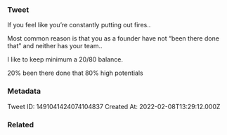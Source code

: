 ### Tweet
If you feel like you’re constantly putting out fires..

Most common reason is that you as a founder have not “been there done that” and neither has your team..

I like to keep minimum a 20/80 balance.

20% been there done that 
80% high potentials

### Metadata
Tweet ID: 1491041424074104837
Created At: 2022-02-08T13:29:12.000Z

### Related

